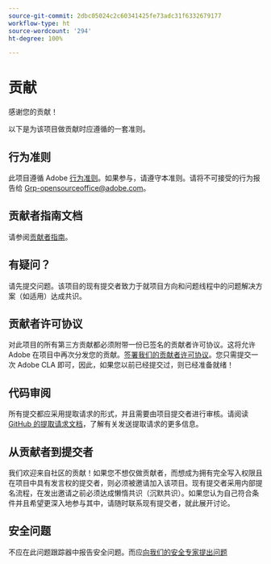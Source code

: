 ```yaml
---
source-git-commit: 2dbc05024c2c60341425fe73adc31f6332679177
workflow-type: ht
source-wordcount: '294'
ht-degree: 100%

---
```

# 贡献

感谢您的贡献！

以下是为该项目做贡献时应遵循的一套准则。

## 行为准则

此项目遵循 Adobe [行为准则](code-of-conduct.md)。如果参与，请遵守本准则。请将不可接受的行为报告给 [Grp-opensourceoffice@adobe.com](mailto:Grp-opensourceoffice@adobe.com)。

## 贡献者指南文档

请参阅[贡献者指南](https://experienceleague.adobe.com/docs/contributor/contributor-guide/introduction.html?lang=zh-Hans)。

## 有疑问？

请先提交问题。该项目的现有提交者致力于就项目方向和问题线程中的问题解决方案（如适用）达成共识。

## 贡献者许可协议

对此项目的所有第三方贡献都必须附带一份已签名的贡献者许可协议。这将允许 Adobe 在项目中再次分发您的贡献。[签署我们的贡献者许可协议](http://opensource.adobe.com/cla.html)。您只需提交一次 Adobe CLA 即可，因此，如果您以前已经提交过，则已经准备就绪！

## 代码审阅

所有提交都应采用提取请求的形式，并且需要由项目提交者进行审核。请阅读 [GitHub 的提取请求文档](https://help.github.com/articles/about-pull-requests/)，了解有关发送提取请求的更多信息。

<!--
Lastly, please follow the [pull request template](PULL_REQUEST_TEMPLATE.md) when
submitting a pull request!
-->

## 从贡献者到提交者

我们欢迎来自社区的贡献！如果您不想仅做贡献者，而想成为拥有完全写入权限且在项目中具有发言权的提交者，则必须被邀请加入该项目。现有提交者采用内部提名流程，在发出邀请之前必须达成懒惰共识（沉默共识）。如果您认为自己符合条件并且希望更深入地参与其中，请随时联系现有提交者，就此展开讨论。

## 安全问题

不应在此问题跟踪器中报告安全问题。而应[向我们的安全专家提出问题](https://helpx.adobe.com/cn/security/alertus.html)

